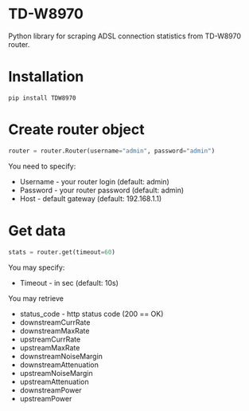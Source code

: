 # TD-W8970
Python library for scraping ADSL connection statistics from TD-W8970 router.

# Installation
`pip install TDW8970`

# Create router object
```python
router = router.Router(username="admin", password="admin")
```
You need to specify:
* Username - your router login (default: admin)
* Password - your router password (default: admin)
* Host - default gateway (default: 192.168.1.1)

# Get data
```python
stats = router.get(timeout=60)
```

You may specify:
* Timeout - in sec (default: 10s)

You may retrieve
* status_code - http status code (200 == OK)
* downstreamCurrRate
* downstreamMaxRate
* upstreamCurrRate
* upstreamMaxRate
* downstreamNoiseMargin
* downstreamAttenuation
* upstreamNoiseMargin
* upstreamAttenuation
* downstreamPower
* upstreamPower
